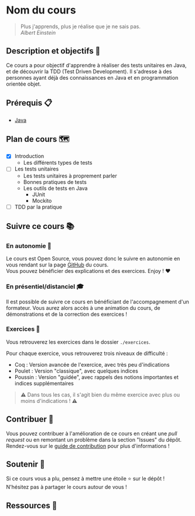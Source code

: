 # Nom du cours

> Plus j'apprends, plus je réalise que je ne sais pas.  
> *Albert Einstein*

## Description et objectifs 🎯

Ce cours a pour objectif d'apprendre à réaliser des tests unitaires en Java, et de découvrir la TDD (Test Driven Development).
Il s'adresse à des personnes ayant déjà des connaissances en Java et en programmation orientée objet.

## Prérequis 📋

- [Java](https://github.com/Octocorn-Learning/Java-POO)

## Plan de cours 🗺️

- [x] Introduction
    - Les différents types de tests
- [ ] Les tests unitaires
    - Les tests unitaires à proprement parler
    - Bonnes pratiques de tests
    - Les outils de tests en Java
      - JUnit
      - Mockito
- [ ] TDD par la pratique

## Suivre ce cours 📚

### En autonomie 🚀

Le cours est Open Source, vous pouvez donc le suivre en autonomie en vous rendant sur la page [GitHub](https://octocorn-learning.github.io/Java-TU-TDD/#/) du cours.  
Vous pouvez bénéficier des explications et des exercices. Enjoy ! ❤️

### En présentiel/distanciel 🎓

Il est possible de suivre ce cours en bénéficiant de l'accompagnement d'un formateur.
Vous aurez alors accès à une animation du cours, de démonstrations et de la correction des exercices !

### Exercices 💪

Vous retrouverez les exercices dans le dossier `./exercices`.

Pour chaque exercice, vous retrouverez trois niveaux de difficulté : 
- Coq : Version avancée de l'exercice, avec très peu d'indications
- Poulet : Version "classique", avec quelques indices
- Poussin : Version "guidée", avec rappels des notions importantes et indices supplémentaires

> ⚠️ Dans tous les cas, il s'agit bien du même exercice avec plus ou moins d'indications ! ⚠️

## Contribuer 🤝

Vous pouvez contribuer à l'amélioration de ce cours en créant une *pull request* ou en remontant un problème dans la section "Issues" du dépôt.  
Rendez-vous sur le [guide de contribution](./CONTRIBUTING.md) pour plus d'informations !

## Soutenir 🫶

Si ce cours vous a plu, pensez à mettre une étoile ⭐ sur le dépôt !  
N'hésitez pas à partager le cours autour de vous !

## Ressources 👜

<!-- 
- Citez les sources utilisées pour la création du cours
-->